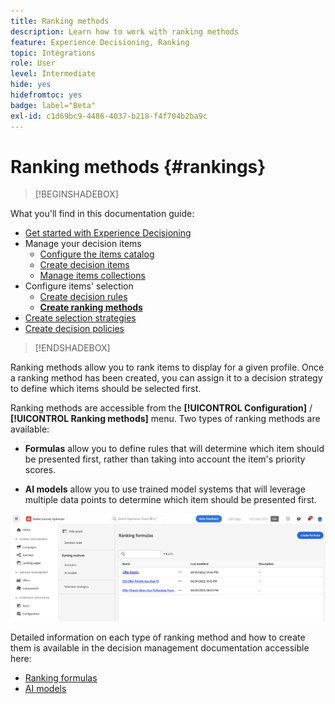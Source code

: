 ```yaml
---
title: Ranking methods
description: Learn how to work with ranking methods
feature: Experience Decisioning, Ranking
topic: Integrations
role: User
level: Intermediate
hide: yes
hidefromtoc: yes
badge: label="Beta"
exl-id: c1d69bc9-4486-4037-b218-f4f704b2ba9c
---
```

# Ranking methods {#rankings}

>[!BEGINSHADEBOX]

What you'll find in this documentation guide:

* [Get started with Experience Decisioning](gs-experience-decisioning.md)
* Manage your decision items
    * [Configure the items catalog](catalogs.md)
    * [Create decision items](items.md)
    * [Manage items collections](collections.md)
* Configure items' selection
    * [Create decision rules](rules.md)
    * **[Create ranking methods](ranking.md)**
* [Create selection strategies](selection-strategies.md)
* [Create decision policies](create-decision.md)

>[!ENDSHADEBOX]

Ranking methods allow you to rank items to display for a given profile. Once a ranking method has been created, you can assign it to a decision strategy to define which items should be selected first.

Ranking methods are accessible from the **[!UICONTROL Configuration]** / **[!UICONTROL Ranking methods]** menu. Two types of ranking methods are available:

* **Formulas** allow you to define rules that will determine which item should be presented first, rather than taking into account the item's priority scores.

* **AI models** allow you to use trained model systems that will leverage multiple data points to determine which item should be presented first.

![](assets/ranking-create.png)

Detailed information on each type of ranking method and how to create them is available in the decision management documentation accessible here:

* [Ranking formulas](../offers/ranking/create-ranking-formulas.md)
* [AI models](../offers/ranking/ai-models.md)
